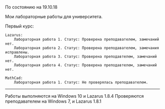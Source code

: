 По состоянию на 19.10.18

Мои лабораторные работы для университета.

Первый курс:

    Lazarus:
        Лабораторная работа 1. Статус: Проверена преподавателем, замечаний нет.
        Лабораторная работа 2. Статус: Проверена преподавателем, замечания исправлены.
        Лабораторная работа 3. Статус: Проверена преподавтелем, замечаний нет.
        Лабораторная работа 4. Статус: Проверена преподавтелем, замечаний нет.

    MathCad:
        Лабораторная работа 1. Статус: Не проверялась преподавателем.
______________________

Работы выполняются на Windows 10 и Lazarus 1.8.4
Проверяются преподавателем на Windows 7, и Lazarus 1.8.1  